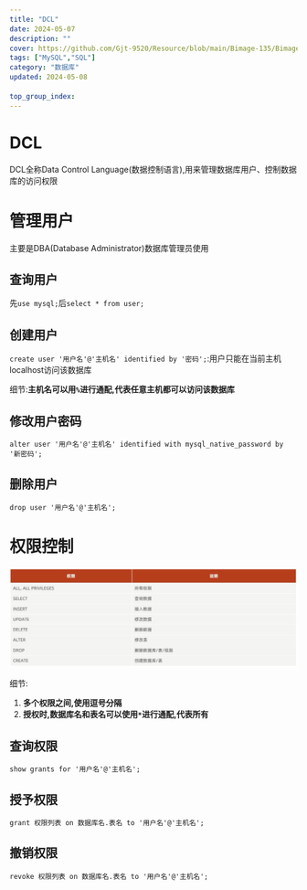 ```yaml
---
title: "DCL"
date: 2024-05-07
description: ""
cover: https://github.com/Gjt-9520/Resource/blob/main/Bimage-135/Bimage9.jpg?raw=true
tags: ["MySQL","SQL"]
category: "数据库"
updated: 2024-05-08
 
top_group_index: 
---
```


# DCL

DCL全称Data Control Language(数据控制语言),用来管理数据库用户、控制数据库的访问权限

# 管理用户

主要是DBA(Database Administrator)数据库管理员使用

## 查询用户

先`use mysql;`后`select * from user;`    

## 创建用户

`create user '用户名'@'主机名' identified by '密码';`:用户只能在当前主机localhost访问该数据库           

细节:**主机名可以用`%`进行通配,代表任意主机都可以访问该数据库**

## 修改用户密码

`alter user '用户名'@'主机名' identified with mysql_native_password by '新密码';`

## 删除用户

`drop user '用户名'@'主机名';`

# 权限控制

![SQL-DCL-权限控制](../images/SQL-DCL-权限控制.png)

细节:
1. **多个权限之间,使用逗号分隔**
2. **授权时,数据库名和表名可以使用`*`进行通配,代表所有**

## 查询权限

`show grants for '用户名'@'主机名';`

## 授予权限

`grant 权限列表 on 数据库名.表名 to '用户名'@'主机名';`

## 撤销权限

`revoke 权限列表 on 数据库名.表名 to '用户名'@'主机名';`